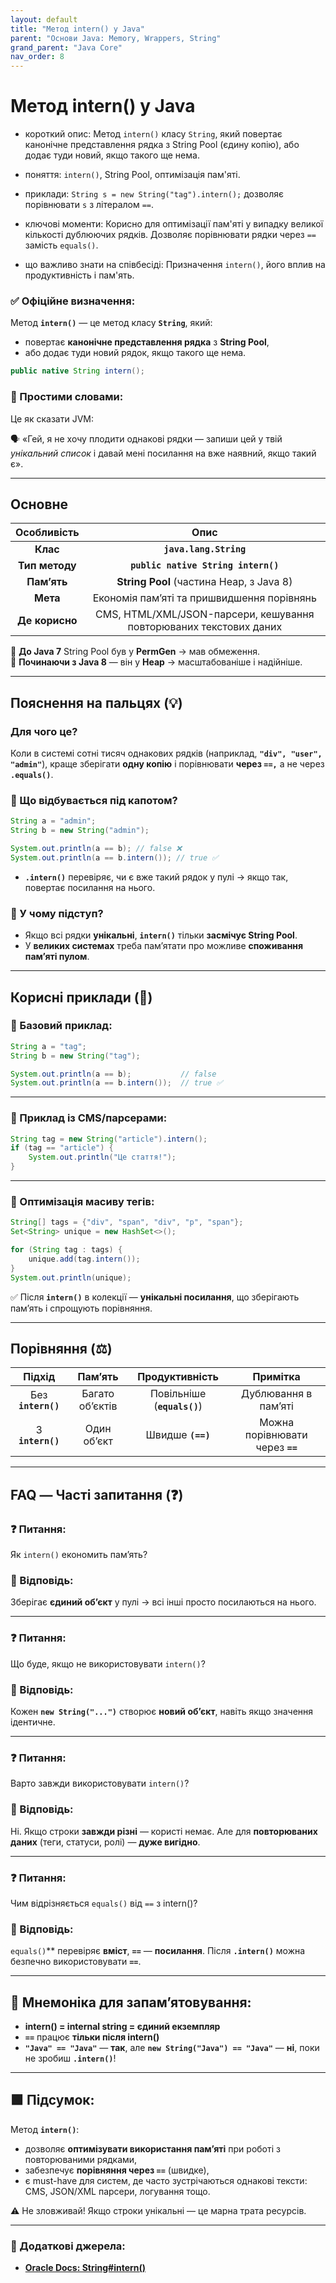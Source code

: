```yaml
---
layout: default
title: "Метод intern() у Java"
parent: "Основи Java: Memory, Wrappers, String"
grand_parent: "Java Core"
nav_order: 8
---
```


# Метод intern() у Java

* короткий опис: Метод `intern()` класу `String`, який повертає канонічне представлення рядка з String Pool (єдину копію), або додає туди новий, якщо такого ще нема.

* поняття: `intern()`, String Pool, оптимізація пам'яті.

* приклади: `String s = new String("tag").intern();` дозволяє порівнювати `s` з літералом `==`.

* ключові моменти: Корисно для оптимізації пам'яті у випадку великої кількості дублюючих рядків. Дозволяє порівнювати рядки через `==` замість `equals()`.

* що важливо знати на співбесіді: Призначення `intern()`, його вплив на продуктивність і пам'ять.

### **✅ Офіційне визначення:**

Метод **`intern()`** — це метод класу **`String`**, який:

* повертає **канонічне представлення рядка** з **String Pool**,
* або додає туди новий рядок, якщо такого ще нема.

```java
public native String intern();
```

### **🧠 Простими словами:**

Це як сказати JVM:

🗣️ «Гей, я не хочу плодити однакові рядки — запиши цей у твій *унікальний список* і давай мені посилання на вже наявний, якщо такий є».

---

## **Основне**

| Особливість | Опис |
| :---: | :---: |
| **Клас** | **`java.lang.String`** |
| **Тип методу** | **`public native String intern()`** |
| **Памʼять** | **String Pool** (частина Heap, з Java 8\) |
| **Мета** | Економія памʼяті та пришвидшення порівнянь |
| **Де корисно** | CMS, HTML/XML/JSON-парсери, кешування повторюваних текстових даних |

📌 **До Java 7** String Pool був у **PermGen** -> мав обмеження.  
📌 **Починаючи з Java 8** — він у **Heap** -> масштабованіше і надійніше.

---

## **Пояснення на пальцях (💡)**

### **Для чого це?**

Коли в системі сотні тисяч однакових рядків (наприклад, **`"div", "user", "admin"`**), краще зберігати **одну копію** і порівнювати **через `==,`** а не через **`.equals()`**.

### **🔸 Що відбувається під капотом?**

```java
String a = "admin";
String b = new String("admin");

System.out.println(a == b); // false ❌
System.out.println(a == b.intern()); // true ✅
```

* **`.intern()`** перевіряє, чи є вже такий рядок у пулі -> якщо так, повертає посилання на нього.

### **🔸 У чому підступ?**

* Якщо всі рядки **унікальні**, **`intern()`** тільки **засмічує String Pool**.
* У **великих системах** треба памʼятати про можливе **споживання памʼяті пулом**.

---

## **Корисні приклади (🧪)**

### **🔹 Базовий приклад:**

```java
String a = "tag";
String b = new String("tag");

System.out.println(a == b);           // false
System.out.println(a == b.intern());  // true ✅
```

---

### **🔹 Приклад із CMS/парсерами:**

```java
String tag = new String("article").intern();
if (tag == "article") {
    System.out.println("Це стаття!");
}
```

---

### **🔹 Оптимізація масиву тегів:**

```java
String[] tags = {"div", "span", "div", "p", "span"};
Set<String> unique = new HashSet<>();

for (String tag : tags) {
    unique.add(tag.intern());
}
System.out.println(unique);
```

✅ Після **`intern()`** в колекції — **унікальні посилання**, що зберігають памʼять і спрощують порівняння.

---

## **Порівняння (⚖️)**

| Підхід | Памʼять | Продуктивність | Примітка |
| :---: | :---: | :---: | :---: |
| Без **`intern()`** | Багато обʼєктів | Повільніше (**`equals()`**) | Дублювання в памʼяті |
| З **`intern()`** | Один обʼєкт | Швидше **`(==)`** | Можна порівнювати через **`==`** |

---

## **FAQ — Часті запитання (❓)**

### **❓ Питання:**

 Як `intern()` економить памʼять?

### **💬 Відповідь:**

 Зберігає **єдиний обʼєкт** у пулі -> всі інші просто посилаються на нього.

---

### **❓ Питання:**

 Що буде, якщо не використовувати `intern()`?

### **💬 Відповідь:**

 Кожен **`new String("...")`** створює **новий обʼєкт**, навіть якщо значення ідентичне.

---

### **❓ Питання:**

Варто завжди використовувати `intern()`?

### **💬 Відповідь:**

 Ні. Якщо строки **завжди різні** — користі немає. Але для **повторюваних даних** (теги, статуси, ролі) — **дуже вигідно**.

---

### **❓ Питання:**

Чим відрізняється `equals()` від `==` з intern()?

### **💬 Відповідь:**

`equals()`** перевіряє **вміст**, **`==`** — **посилання**. Після **`.intern()`** можна безпечно використовувати **`==`**.

---

## **🧠 Мнемоніка для запам’ятовування:**

* **intern() \= internal string \= єдиний екземпляр**
* **`==`** працює **тільки після intern()**
* **`"Java" == "Java"`** — **так**, але **`new String("Java") == "Java"`** — **ні**, поки не зробиш **`.intern()`**\!

---

## **🟩 Підсумок:**

Метод **`intern()`**:

* дозволяє **оптимізувати використання памʼяті** при роботі з повторюваними рядками,
* забезпечує **порівняння через `==`** (швидке),
* є must-have для систем, де часто зустрічаються однакові тексти: CMS, JSON/XML парсери, логування тощо.

⚠️ Не зловживай\! Якщо строки унікальні — це марна трата ресурсів.

---

### **🔗 Додаткові джерела:**

* [**Oracle Docs: String\#intern()**](https://docs.oracle.com/javase/8/docs/api/java/lang/String.html#intern--)
